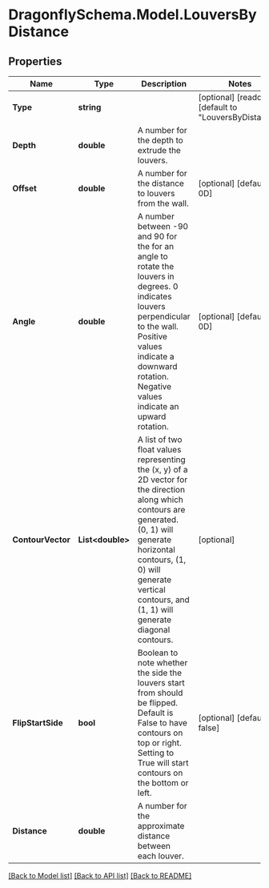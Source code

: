 
# DragonflySchema.Model.LouversByDistance

## Properties

Name | Type | Description | Notes
------------ | ------------- | ------------- | -------------
**Type** | **string** |  | [optional] [readonly] [default to "LouversByDistance"]
**Depth** | **double** | A number for the depth to extrude the louvers. | 
**Offset** | **double** | A number for the distance to louvers from the wall. | [optional] [default to 0D]
**Angle** | **double** | A number between -90 and 90 for the for an angle to rotate the louvers in degrees. 0 indicates louvers perpendicular to the wall. Positive values indicate a downward rotation. Negative values indicate an upward rotation. | [optional] [default to 0D]
**ContourVector** | **List&lt;double&gt;** | A list of two float values representing the (x, y) of a 2D vector for the direction along which contours are generated. (0, 1) will generate horizontal contours, (1, 0) will generate vertical contours, and (1, 1) will generate diagonal contours. | [optional] 
**FlipStartSide** | **bool** | Boolean to note whether the side the louvers start from should be flipped. Default is False to have contours on top or right. Setting to True will start contours on the bottom or left. | [optional] [default to false]
**Distance** | **double** | A number for the approximate distance between each louver. | 

[[Back to Model list]](../README.md#documentation-for-models)
[[Back to API list]](../README.md#documentation-for-api-endpoints)
[[Back to README]](../README.md)

